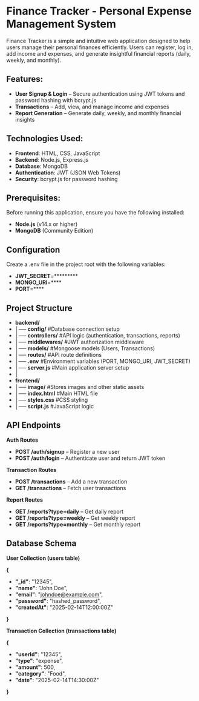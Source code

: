 # Finance Tracker - Personal Expense Management System
Finance Tracker is a simple and intuitive web application designed to help users manage their personal finances efficiently. Users can register, log in, add income and expenses, and generate insightful financial reports (daily, weekly, and monthly).

## Features:
- **User Signup & Login** – Secure authentication using JWT tokens and password hashing with bcrypt.js
- **Transactions** – Add, view, and manage income and expenses
- **Report Generation** – Generate daily, weekly, and monthly financial insights

## Technologies Used:
- **Frontend**: HTML, CSS, JavaScript
- **Backend**: Node.js, Express.js
- **Database**: MongoDB
- **Authentication**: JWT (JSON Web Tokens)
- **Security**: bcrypt.js for password hashing

## Prerequisites:
Before running this application, ensure you have the following installed:
- **Node.js** (v14.x or higher)
- **MongoDB** (Community Edition)

## Configuration
Create a .env file in the project root with the following variables:
- **JWT_SECRET**=*********
- **MONGO_URI**=****
- **PORT**=****

## Project Structure
- **backend/**
- │── **config/**         #Database connection setup
- │── **controllers/**    #API logic (authentication, transactions, reports)
- │── **middlewares/**    #JWT authorization middleware
- │── **models/**        #Mongoose models (Users, Transactions)
- │── **routes/**        #API route definitions
- │── **.env**           #Environment variables (PORT, MONGO_URI, JWT_SECRET)
- │── **server.js**      #Main application server setup
- │
- **frontend/**
- │── **image/**        #Stores images and other static assets
- │── **index.html**     #Main HTML file
- │── **styles.css**     #CSS styling
- │── **script.js**      #JavaScript logic

## API Endpoints
**Auth Routes**
- **POST /auth/signup** – Register a new user
- **POST /auth/login** – Authenticate user and return JWT token

**Transaction Routes**
- **POST /transactions** – Add a new transaction
- **GET /transactions** – Fetch user transactions

**Report Routes**
- **GET /reports?type=daily** – Get daily report
- **GET /reports?type=weekly** – Get weekly report
- **GET /reports?type=monthly** – Get monthly report

## Database Schema
**User Collection (users table)**

**{**
  - **"_id"**: "12345",
  - **"name"**: "John Doe",
  - **"email"**: "johndoe@example.com",
  - **"password"**: "hashed_password",
  - **"createdAt"**: "2025-02-14T12:00:00Z"

**}**

**Transaction Collection (transactions table)**

**{**
  - **"userId"**: "12345",
  - **"type"**: "expense",
  - **"amount"**: 500,
  - **"category"**: "Food",
  - **"date"**: "2025-02-14T14:30:00Z"
   
**}**
